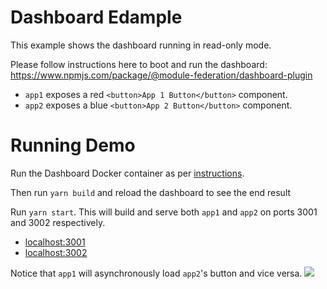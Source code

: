 # Dashboard Edample

This example shows the dashboard running in read-only mode.

Please follow instructions here to boot and run the dashboard: https://www.npmjs.com/package/@module-federation/dashboard-plugin

- `app1` exposes a red `<button>App 1 Button</button>` component.
- `app2` exposes a blue `<button>App 2 Button</button>` component.

# Running Demo

Run the Dashboard Docker container as per [instructions](https://www.npmjs.com/package/@module-federation/dashboard-plugin).

Then run `yarn build` and reload the dashboard to see the end result

Run `yarn start`. This will build and serve both `app1` and `app2` on ports 3001 and 3002 respectively.

- [localhost:3001](http://localhost:3001/)
- [localhost:3002](http://localhost:3002/)

Notice that `app1` will asynchronously load `app2`'s button and vice versa.
<img src="https://ssl.google-analytics.com/collect?v=1&t=event&ec=email&ea=open&t=event&tid=UA-120967034-1&z=1589682154&cid=ae045149-9d17-0367-bbb0-11c41d92b411&dt=ModuleFederationExamples&dp=/email/DashboardExample">
